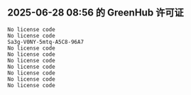 ## 2025-06-28 08:56 的 GreenHub 许可证
```
No license code
No license code
Sa3g-V0NY-5mtq-A5C8-96A7
No license code
No license code
No license code
No license code
No license code
No license code
No license code
```
